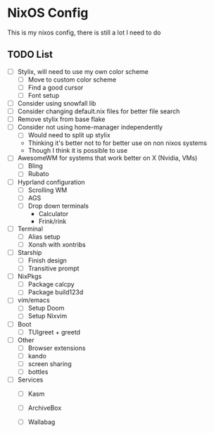 # NixOS Config
This is my nixos config, there is still a lot I need to do 


## TODO List 
- [ ] Stylix, will need to use my own color scheme 
    - [ ] Move to custom color scheme 
    - [ ] Find a good cursor 
    - [ ] Font setup 
- [ ] Consider using snowfall lib
- [ ] Consider changing default.nix files for better file search 
- [ ] Remove stylix from base flake
- [ ] Consider not using home-manager independently 
    - [ ] Would need to split up stylix 
    - Thinking it's better not to for better use on non nixos systems
    - Though I think it is possible to use 
- [ ] AwesomeWM for systems that work better on X (Nvidia, VMs)
    - [ ] Bling 
    - [ ] Rubato
- [ ] Hyprland configuration 
    - [ ] Scrolling WM 
    - [ ] AGS 
    - [ ] Drop down terminals 
        - Calculator
        - Frink/rink 
- [ ] Terminal 
    - [ ] Alias setup 
    - [ ] Xonsh with xontribs 
- [ ] Starship 
    - [ ] Finish design 
    - [ ] Transitive prompt
- [ ] NixPkgs 
    - [ ] Package calcpy 
    - [ ] Package build123d 
- [ ] vim/emacs
    - [ ] Setup Doom 
    - [ ] Setup Nixvim 
- [ ] Boot
    - [ ] TUIgreet + greetd
- [ ] Other 
    - [ ] Browser extensions 
    - [ ] kando 
    - [ ] screen sharing 
    - [ ] bottles
- [ ] Services
    - [ ] Kasm 
    - [ ] ArchiveBox
    - [ ] Wallabag


